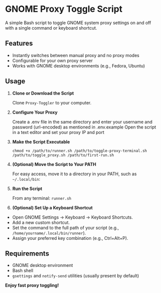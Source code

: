 # GNOME Proxy Toggle Script

A simple Bash script to toggle GNOME system proxy settings on and off with a single command or keyboard shortcut.

## Features

- Instantly switches between manual proxy and no proxy modes
- Configurable for your own proxy server
- Works with GNOME desktop environments (e.g., Fedora, Ubuntu)

## Usage

1. **Clone or Download the Script**

   Clone `Proxy-Toggler` to your computer.

2. **Configure Your Proxy**

   Create a .env file in the same directory and enter your username and password (url-encoded) as mentioned in .env.example
   Open the script in a text editor and set your proxy IP and port

4. **Make the Script Executable**

   `chmod +x /path/to/runner.sh /path/to/toggle-proxy-terminal.sh /path/to/toggle_proxy.sh /path/to/first-run.sh`


5. **(Optional) Move the Script to Your PATH**

    For easy access, move it to a directory in your PATH, such as `~/.local/bin`:


6. **Run the Script**

    From any terminal: `runner.sh`


7. **(Optional) Set Up a Keyboard Shortcut**

- Open GNOME Settings → Keyboard → Keyboard Shortcuts.
- Add a new custom shortcut.
- Set the command to the full path of your script (e.g., `/home/yourname/.local/bin/runner`).
- Assign your preferred key combination (e.g., Ctrl+Alt+P).

## Requirements

- GNOME desktop environment
- Bash shell
- `gsettings` and `notify-send` utilities (usually present by default)

**Enjoy fast proxy toggling!**




